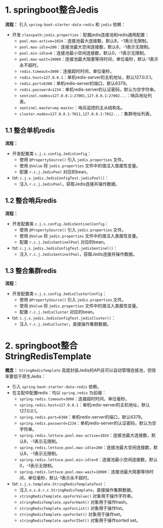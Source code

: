 # 1. springboot整合Jedis

**流程：** 引入 `spring-boot-starter-data-redis` 和 `jedis` 依赖：
- 开发 `classpath:jedis.properties`：配置jedis连接池和redis通用配置：
    - `pool.max-active=1024`：连接池最大连接数，默认8，-1表示无限制。
    - `pool.max-idle=200`：连接池最大空闲连接数，默认8，-1表示无限制。
    - `pool.min-idle=0`：连接池最小空闲连接数，默认0，-1表示无限制。
    - `pool.max-wait=10000`：连接池最大阻塞等待时间，单位毫秒，默认-1表示永不超时。
    - `redis.timeout=3000`：连接超时时间，单位毫秒。
	- `redis.host=127.0.0.1`：单机redis-server的主机地址，默认127.0.0.1。
	- `redis.port=6380`：单机redis-server的端口，默认6379。
	- `redis.password=1234`：单机redis-server的认证密码，默认为空字符串。
    - `sentinel.nodes=127.0.0.1:27001,127.0.0.1:27002...`：哨兵地址列表。
    - `sentinel.master=my-master`：哨兵监控的主从结构名。
    - `cluster.nodes=127.0.0.1:7011,127.0.0.1:7012...`：集群地址列表。

## 1.1 整合单机redis

**流程：**
- 开发配置类 `c.j.s.config.JedisConfig`：
    - 使用 `@PropertySource()` 引入 `jedis.properties` 文件。
    - 使用 `@Value` 将 `jedis.properties` 文件中的值注入类属性变量。
    - 配置 `r.c.j.JedisPool` 对应的bean。 
- tst: `c.j.s.jedis.JedisConfigTest.jedisPool()`：
    - 注入 `r.c.j.JedisPool`，获取Jedis连接并操作数据。

## 1.2 整合哨兵redis

**流程：**
- 开发配置类 `c.j.s.config.JedisSentinelConfig`：
    - 使用 `@PropertySource()` 引入 `jedis.properties` 文件。
    - 使用 `@Value` 将 `jedis.properties` 文件中的值注入类属性变量。
    - 配置 `r.c.j.JedisSentinelPool` 对应的bean。
- tst: `c.j.s.jedis.JedisConfigTest.jedisSentinel()`：
    - 注入 `r.c.j.JedisSentinelPool`，获取Jedis连接并操作数据。

## 1.3 整合集群redis

**流程：**
- 开发配置类 `c.j.s.config.JedisClusterConfig`：
    - 使用 `@PropertySource()` 引入 `jedis.properties` 文件。
    - 使用 `@Value` 将 `jedis.properties` 文件中的值注入类属性变量。
    - 配置 `r.c.j.JedisCluster` 对应的bean。
- tst: `c.j.s.jedis.JedisConfigTest.jedisCluster()`：
    - 注入 `r.c.j.JedisCluster`，直接操作集群数据。  

# 2. springboot整合StringRedisTemplate

**概念：** `StringRedisTemplate` 高度封装Jedis的API且可以自动管理连接池，但效率要低于原生Jedis：
- 引入 `spring-boot-starter-data-redis` 依赖。
- 在主配中配置redis：均以 `spring.redis` 为前缀：    
    - `spring.redis.timeout=3000`：连接超时时间，单位毫秒。
	- `spring.redis.host=127.0.0.1`：单机redis-server的主机地址，默认127.0.0.1。
	- `spring.redis.port=6380`：单机redis-server的端口，默认6379。
	- `spring.redis.password=1234`：单机redis-server的认证密码，默认为空字符串。   
    - `spring.redis.lettuce.pool.max-active=1024`：连接池最大连接数，默认8，-1表示无限制。
    - `spring.redis.lettuce.pool.max-idle=200`：连接池最大空闲连接数，默认8，-1表示无限制。
    - `spring.redis.lettuce.pool.min-idle=0`：连接池最小空闲连接数，默认0，-1表示无限制。
    - `spring.redis.lettuce.pool.max-wait=10000`：连接池最大阻塞等待时间，单位毫秒，默认-1表示永不超时。
- tst: `c.j.s.template.StringRedisTemplateTest`：
    - 注入 `o.s.d.r.c.StringRedisTemplate`，直接操作集群数据。 
    - `stringRedisTemplate.opsForValue()` 对象用于操作字符串。
    - `stringRedisTemplate.opsForHash()` 对象用于操作hash。
    - `stringRedisTemplate.opsForList()` 对象用于操作list。
    - `stringRedisTemplate.opsForSet()` 对象用于操作set。
    - `stringRedisTemplate.opsForZSet()` 对象用于操作sorted set。


